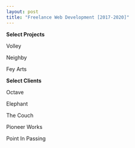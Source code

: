 ```yaml
---
layout: post
title: "Freelance Web Development [2017-2020]"
---
```

**Select Projects**

Volley

Neighby

Fey Arts

**Select Clients**

Octave

Elephant

The Couch

Pioneer Works

Point In Passing